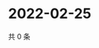 # 2022-02-25

共 0 条

<!-- BEGIN WEIBO -->
<!-- 最后更新时间 Fri Feb 25 2022 08:21:29 GMT+0800 (China Standard Time) -->

<!-- END WEIBO -->
